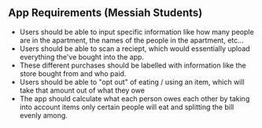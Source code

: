 ## App Requirements (Messiah Students)
- Users should be able to input specific information like how many people are in the apartment, the names of the people in the apartment, etc...
- Users should be able to scan a reciept, which would essentially upload everything the've bought into the app.
- These different purchases should be labelled with information like the store bought from and who paid.  
- Users should be able to "opt out" of eating / using an item, which will take that amount out of what they owe
- The app should calculate what each person owes each other by taking into account items only certain people will eat and splitting the bill evenly among.  
